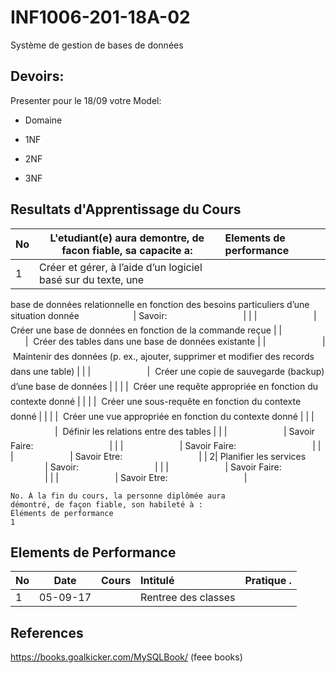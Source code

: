 # INF1006-201-18A-02
Système de gestion de bases de données

## Devoirs:

Presenter pour le 18/09 votre Model:

* Domaine

* 1NF

* 2NF

* 3NF

## Resultats d'Apprentissage du Cours

|No|L'etudiant(e) aura demontre, de facon fiable, sa capacite a:      |          Elements de performance                               | 
|--|------------------------------------------------------------------|:---------------------------------------------------------------| 
| 1| Créer et gérer, à l’aide d’un logiciel basé sur du texte, une
base de données relationnelle en fonction des besoins
particuliers d’une situation donnée                           | Savoir:                                                        | 
|  |                                                                  |  Créer une base de données en fonction de la commande reçue
|  |                                                                  |  Créer des tables dans une base de données existante
|  |                                                                  |  Maintenir des données (p. ex., ajouter, supprimer et modifier des records dans une table) |
|  |                                                                  |  Créer une copie de sauvegarde (backup) d’une base de données |
|  |                                                                  |  Créer une requête appropriée en fonction du contexte donné   |
|  |                                                                  |  Créer une sous-requête en fonction du contexte donné         | 
|  |                                                                  |  Créer une vue appropriée en fonction du contexte donné       |
|  |                                                                  |  Définir les relations entre des tables                       |
|  |                                                                  | Savoir Faire:                                                  | 
|  |                                                                  | Savoir Faire:                                                  | 
|  |                                                                  | Savoir Etre:                                                   | 
| 2| Planifier les services                                           | Savoir:                                                        | 
|  |                                                                  | Savoir Faire:                                                  | 
|  |                                                                  | Savoir Etre:                                                   | 

```
No. À la fin du cours, la personne diplômée aura
démontré, de façon fiable, son habileté à :
Éléments de performance
1 
```

## Elements de Performance

|No| Date   | Cours                       | Intitulé                                |  Pratique .                            |
|--|--------|:----------------------------|:----------------------------------------|:---------------------------------------|
| 1|05-09-17|                             | Rentree des classes                     |                                        |


## References

https://books.goalkicker.com/MySQLBook/ (feee books)
